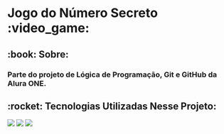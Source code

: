 <h1> Jogo do Número Secreto  :video_game:
</h1>

<h2> :book: Sobre: </h2>
<h3> Parte do projeto de Lógica de Programação, Git e GitHub da Alura ONE. </h3>

<h2> :rocket: Tecnologias Utilizadas Nesse Projeto:</h2>

<div> 
<img src= "https://img.shields.io/badge/HTML-GREEN">
<img src= "https://img.shields.io/badge/CSS-ORANGE">
<img src= "https://img.shields.io/badge/JAVASCRIPT-GREEN">
</div>
